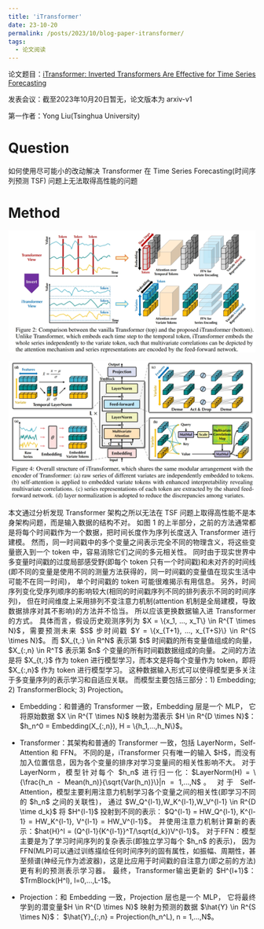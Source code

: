 ```yaml
---
title: 'iTransformer'
date: 23-10-20
permalink: /posts/2023/10/blog-paper-itransformer/
tags:
  - 论文阅读
---
```


<p style="text-align:justify; text-justify:inter-ideograph;"> 论文题目：<a href="https://arxiv.org/abs/2310.06625" target="_blank" title="iTransformer">iTransformer: Inverted Transformers Are Effective for Time Series Forecasting</a></p>

发表会议：截至2023年10月20日暂无，论文版本为 arxiv-v1

第一作者：Yong Liu(Tsinghua University)

Question
===

<p style="text-align:justify; text-justify:inter-ideograph;">如何使用尽可能小的改动解决 Transformer 在 Time Series Forecasting(时间序列预测 TSF) 问题上无法取得高性能的问题</p>

Method
===

![comparison the vanilla Transformer and iTransformer](/images/paper_iTransformer_detail.png)

![iTransformer model](/images/paper_iTransformer_model.png)

<p style="text-align:justify; text-justify:inter-ideograph;">本文通过分析发现 Transformer 架构之所以无法在 TSF 问题上取得高性能不是本身架构问题，而是输入数据的结构不对。
如图 1 的上半部分，之前的方法通常都是将每个时间戳作为一个数据，把时间长度作为序列长度送入 Transformer 进行建模。
然而，同一时间戳中的多个变量之间表示完全不同的物理含义，将这些变量嵌入到一个 token 中，容易消除它们之间的多元相关性。
同时由于现实世界中多变量时间戳的过度局部感受野(即每个 token 只有一个时间戳)和未对齐的时间线(即不同的变量是使用不同的测量方法获得的，同一时间戳的变量值在现实生活中可能不在同一时间)，
单个时间戳的 token 可能很难揭示有用信息。
另外，时间序列变化受序列顺序的影响较大(相同的时间戳序列不同的排列表示不同的时间序列)，
但在时间维度上采用排列不变注意力机制(attention 机制是全局建模，导致数据排序对其不影响)的方法并不恰当。
所以应该更换数据输入进 Transformer 的方式。
具体而言，假设历史观测序列为 $X = \{x_1, ..., x_T\} \in R^{T \times N}$，需要预测未来 $S$ 步时间戳 $Y = \{x_{T+1}, ..., x_{T+S}\} \in R^{S \times N}$。
而 $X_{t,:} \in R^N$ 表示第 $t$ 时间戳的所有变量值组成的向量，$X_{:,n} \in R^T$ 表示第 $n$ 个变量的所有时间戳数据组成的向量。
之间的方法是将 $X_{t,:}$ 作为 token 进行模型学习，而本文是将每个变量作为 token，即将 $X_{:,n}$ 作为 token 进行模型学习。
这种数据输入形式可以使得模型更多关注于多变量序列的表示学习和自适应关联。
而模型主要包括三部分：1) Embedding; 2) TransformerBlock; 3) Projection。</p>

<ul><li><p style="text-align:justify; text-justify:inter-ideograph;">Embedding：和普通的 Transformer 一致，Embedding 层是一个 MLP，
它将原始数据 $X \in R^{T \times N}$ 映射为潜表示 $H \in R^{D \times N}$：$h_n^0 = Embedding(X_{:,n}), H = \{h_1,...,h_N\}$。</p></li>

<li><p style="text-align:justify; text-justify:inter-ideograph;">Transformer：其架构和普通的 Transformer 一致，包括 LayerNorm，Self-Attention 和 FFN。
不同的是，iTransformer 只有唯一的输入 $H$，而没有加入位置信息，因为各个变量的排序对学习变量间的相关性影响不大。
对于 LayerNorm，模型针对每个 $h_n$ 进行归一化：$LayerNorm(H) = \{\frac{h_n - Mean(h_n)}{\sqrt{Var(h_n)}\}|n = 1,...,N$。
对于 Self-Attention，模型主要利用注意力机制学习各个变量之间的相关性(即学习不同的 $h_n$ 之间的关联性)，
通过 $W_Q^{l-1},W_K^{l-1},W_V^{l-1} \in R^{D \time d_k}$ 将 $H^{l-1}$ 投射到不同的表示：
$Q^{l-1} = HW_Q^{l-1}, K^{l-1} = HW_K^{l-1}, V^{l-1} = HW_V^{l-1}$。
并使用注意力机制计算新的表示：$hat{H}^l = (Q^{l-1}{K^{l-1}}^T/\sqrt{d_k})V^{l-1}$。
对于FFN：模型主要是为了学习时间序列的复杂表示(即独立学习每个 $h_n$ 的表示)，
因为FFN(MLP)可以通过训练描绘任何时间序列的固有属性，如振幅、周期性，甚至频谱(神经元作为滤波器)，这是比应用于时间戳的自注意力(即之前的方法)更有利的预测表示学习器。
最终，Transformer输出更新的 $H^{l+1}$：$TrmBlock(H^l), l=0,...,L-1$。</p></li>

<li><p style="text-align:justify; text-justify:inter-ideograph;">Projection：和 Embedding 一致，Projection 层也是一个 MLP，
它将最终学到的潜变量$H \in R^{D \times N}$ 映射为预测的数据 $\hat{Y} \in R^{S \times N}$：
$\hat{Y}_{:,n} = Projection(h_n^L), n = 1,...,N$。</p></li></ul>